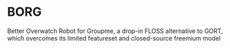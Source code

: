 # BORG
Better Overwatch Robot for Groupme, a drop-in FLOSS alternative to GORT, which overcomes its limited featureset and closed-source freemium model
